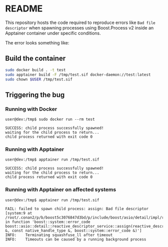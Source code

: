 <!--
Copyright (C) 2025 Roberto Rossini <roberros@uio.no>

SPDX-License-Identifier: GPL-3.0

This library is free software: you can redistribute it and/or
modify it under the terms of the GNU Public License as published
by the Free Software Foundation; either version 3 of the License,
or (at your option) any later version.

This library is distributed in the hope that it will be useful,
but WITHOUT ANY WARRANTY; without even the implied warranty of
MERCHANTABILITY or FITNESS FOR A PARTICULAR PURPOSE.  See the GNU
Library General Public License for more details.

You should have received a copy of the GNU Public License along
with this library.  If not, see
<https://www.gnu.org/licenses/>.
-->

# README

This repository hosts the code required to reproduce errors like `Bad file descriptor` when spawning processes using
Boost.Process v2 inside an Apptainer container under specific conditions.

The error looks something like:

## Build the container

```bash
sudo docker build . -t test
sudo apptainer build -F /tmp/test.sif docker-daemon://test:latest
sudo chown $USER /tmp/test.sif
```

## Triggering the bug

### Running with Docker

```console
user@dev:/tmp$ sudo docker run --rm test

SUCCESS: child process successfully spawned!
waiting for the child process to return...
child process returned with exit code 0
```

### Running with Apptainer

```console
user@dev:/tmp$ apptainer run /tmp/test.sif

SUCCESS: child process successfully spawned!
waiting for the child process to return...
child process returned with exit code 0
```

### Running with Apptainer on affected systems

```console
user@dev:/tmp$ apptainer run /tmp/test.sif

FAIL: failed to spawn child process: assign: Bad file descriptor [system:9 at /root/.conan2/p/b/boost5c3076847d3bd/p/include/boost/asio/detail/impl/reactive_descriptor_service.ipp:120:33 in function 'boost::system::error_code boost::asio::detail::reactive_descriptor_service::assign(reactive_descriptor_service::implementation_type &, const native_handle_type &, boost::system::error_code &)']
INFO:    Terminating squashfuse_ll after timeout
INFO:    Timeouts can be caused by a running background process
```
